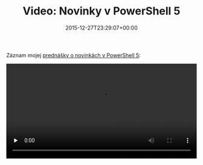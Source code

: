 ﻿---
ref: 6661
title: 'Video: Novinky v&nbsp;PowerShell 5'
date: 2015-12-27T23:29:07+00:00
layout: post
lang: sk
permalink: /sk/video-novinky-v-powershell-5/
tags:
    - PowerShell
    - Prednášky
    - Video
---

Záznam mojej [prednášky o&nbsp;novinkách v&nbsp;PowerShell 5](https://wug.cz/zaznamy/289-MS-Fest-2015-Brno-Novinky-v-PowerShell-5-RTM):

<!--more-->

<video controls="true" preload="none" width="100%"><source label="720p" src="https://download.wug.cz/videos/ms-fest/ms-fest-2015/MS-Fest-2015-Brno_Novinky-v-PowerShell-5-RTM/MS-Fest-2015-Brno_Novinky-v-PowerShell-5-RTM_720p.mp4" type="video/mp4"></source><source label="LQ" src="https://download.wug.cz/videos/ms-fest/ms-fest-2015/MS-Fest-2015-Brno_Novinky-v-PowerShell-5-RTM/MS-Fest-2015-Brno_Novinky-v-PowerShell-5-RTM_LQ.mp4" type="video/mp4"></source>Your browser does not support the&nbsp;video tag.</video>
